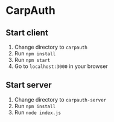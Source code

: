 # CarpAuth

## Start client
1. Change directory to `carpauth`
2. Run `npm install`
3. Run `npm start`
4. Go to `localhost:3000` in your browser

## Start server
1. Change directory to `carpauth-server`
2. Run `npm install`
3. Run `node index.js`
